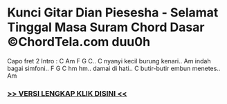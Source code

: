 
 # Kunci Gitar Dian Piesesha - Selamat Tinggal Masa Suram Chord Dasar ©ChordTela.com duu0h


Capo fret 2 Intro : C Am F G C.. C nyanyi kecil burung kenari.. Am indah bagai simfoni.. F G C hm hm.. damai di hati.. C butir-butir embun menetes.. Am

###  <a href="https://shortlighzx.web.app?sq=Kunci Gitar Dian Piesesha - Selamat Tinggal Masa Suram Chord Dasar ©ChordTela.com"> >> VERSI LENGKAP KLIK DISINI << </a>
